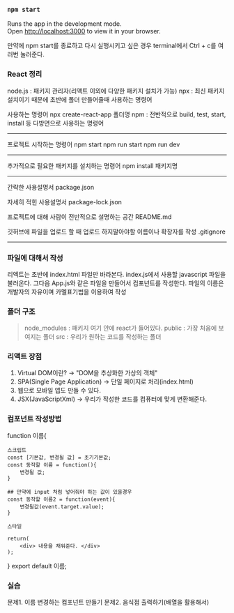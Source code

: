 ### `npm start`

Runs the app in the development mode.\
Open [http://localhost:3000](http://localhost:3000) to view it in your browser.

만약에 npm start를 종료하고 다시 실행시키고 싶은 경우 terminal에서 Ctrl + c를 여러번 눌러준다.

### React 정리
node.js : 패키지 관리자(리액트 이외에 다양한 패키지 설치가 가능)
npx : 최신 패키지 설치이기 때문에 초반에 폴더 만들어줄때 사용하는 명령어

사용하는 명령어
npx create-react-app 폴더명
npm : 전반적으로 build, test, start, install 등 다방면으로 사용하는 명령어

----------------------------------------------
프로젝트 시작하는 명령어
npm start
npm run start
npm run dev

----------------------------------------------
추가적으로 필요한 패키지를 설치하는 명령어
npm install 패키지명 

----------------------------------------------

간략한 사용설명서
package.json

자세히 적힌 사용설명서
package-lock.json

프로젝트에 대해 사람이 전반적으로 설명하는 공간
README.md

깃허브에 파일을 업로드 할 때 업로드 하지말아야할 이름이나 확장자를 작성
.gitignore

----------------------------------------------

### 파일에 대해서 작성
리엑트는 초반에 index.html 파일만 바라본다.
index.js에서 사용할 javascript 파일을 불러온다.
그다음 App.js와 같은 파일을 만들어서 컴포넌트를 작성한다.
파일의 이름은 개발자의 자유이며 카멜표기법을 이용하여 작성


### 폴더 구조
> node_modules : 패키지 여기 안에 react가 들어있다.
> public : 가장 처음에 보여지는 폴더
> src : 우리가 원하는 코드를 작성하는 폴더

### 리액트 장점
1. Virtual DOM이란? → "DOM을 추상화한 가상의 객체"
2. SPA(Single Page Application) → 단일 페이지로 처리(index.html)
3. 웹으로 모바일 앱도 만들 수 있다.
4. JSX(JavaScriptXml) → 우리가 작성한 코드를 컴퓨터에 맞게 변환해준다.

### 컴포넌트 작성방법
function 이름{
    
    스크립트
    const [기본값, 변경될 값] = 초기기본값;
    const 동작할 이름 = function(){
        변경될 값;
    }

    ## 만약에 input 처럼 넣어줘야 하는 값이 있을경우
    const 동작할 이름2 = function(event){
        변경될값(event.target.value);
    }

    스타일

    return(
        <div> 내용을 채워준다. </div>
    );
}
export default 이름;




### 실습
문제1. 이름 변경하는 컴포넌트 만들기
문제2. 음식점 출력하기(배열을 활용해서)

